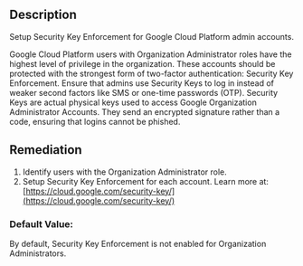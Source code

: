 ## Description

Setup Security Key Enforcement for Google Cloud Platform admin accounts.

Google Cloud Platform users with Organization Administrator roles have the highest level of privilege in the organization. These accounts should be protected with the strongest form of two-factor authentication: Security Key Enforcement. Ensure that admins use Security Keys to log in instead of weaker second factors like SMS or one-time passwords (OTP). Security Keys are actual physical keys used to access Google Organization Administrator Accounts. They send an encrypted signature rather than a code, ensuring that logins cannot be phished.

## Remediation

1. Identify users with the Organization Administrator role.
2. Setup Security Key Enforcement for each account. Learn more at: [https://cloud.google.com/security-key/](https://cloud.google.com/security-key/)

### Default Value:

By default, Security Key Enforcement is not enabled for Organization Administrators.